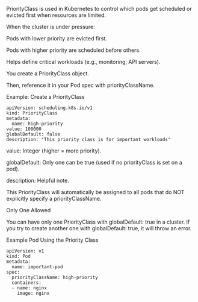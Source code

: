 PriorityClass is used in Kubernetes to control which pods get scheduled or evicted first when resources are limited.

When the cluster is under pressure:

Pods with lower priority are evicted first.

Pods with higher priority are scheduled before others.

Helps define critical workloads (e.g., monitoring, API servers).

You create a PriorityClass object.

Then, reference it in your Pod spec with priorityClassName.

Example: Create a PriorityClass

```
apiVersion: scheduling.k8s.io/v1
kind: PriorityClass
metadata:
  name: high-priority
value: 100000
globalDefault: false
description: "This priority class is for important workloads"

```

value: Integer (higher = more priority).

globalDefault: Only one can be true (used if no priorityClass is set on a pod).

description: Helpful note.

This PriorityClass will automatically be assigned to all pods that do NOT explicitly specify a priorityClassName.

Only One Allowed

You can have only one PriorityClass with globalDefault: true in a cluster. If you try to create another one with globalDefault: true, it will throw an error.

Example Pod Using the Priority Class

```
apiVersion: v1
kind: Pod
metadata:
  name: important-pod
spec:
  priorityClassName: high-priority
  containers:
  - name: nginx
    image: nginx

```

